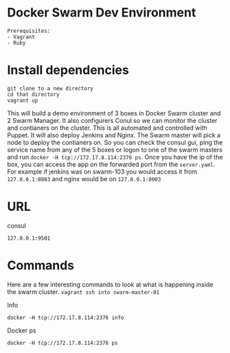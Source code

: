 # Docker Swarm Dev Environment
```
Prerequisites:
- Vagrant
- Ruby
```


# Install dependencies
```
git clone to a new directory
cd that directory
vagrant up
```
This will build a demo environment of 3 boxes in Docker Swarm cluster and 2 Swarm Manager. It also configurers Conul so we can monitor the cluster and contianers on the cluster.
This is all automated and controlled with Puppet. It will also deploy Jenkins and Nginx. The Swarm master will pick a node to deploy the contianers on. So you can check the consul gui, ping the service name from any of the 5 boxes or logon to one of the swarm masters and run ````docker -H tcp://172.17.8.114:2376 ps````. Once you have the ip of the box, you can access the app on the forwarded port from the ````server.yaml````. 
For example if jenkins was on swarm-103 you would access it from ````127.0.0.1:8083```` and nginx would be on ````127.0.0.1:8003```` 

# URL
consul
````
127.0.0.1:9501
````

# Commands

Here are a few interesting commands to look at what is happening inside the swarm cluster. ````vagrant ssh into swarm-master-01````

Info
````
docker -H tcp://172.17.8.114:2376 info
`````  

Docker ps
```` 
docker -H tcp://172.17.8.114:2376 ps
````


